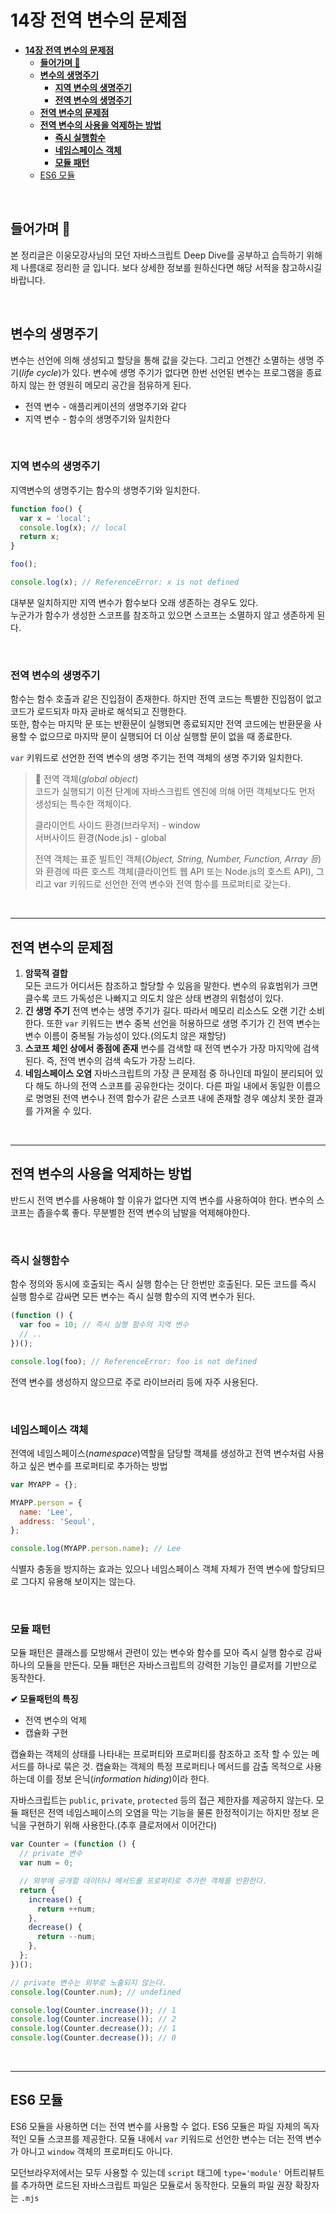 # **14장 전역 변수의 문제점**

- [**14장 전역 변수의 문제점**](#14장-전역-변수의-문제점)
  - [**들어가며 🎈**](#들어가며-)
  - [**변수의 생명주기**](#변수의-생명주기)
    - [**지역 변수의 생명주기**](#지역-변수의-생명주기)
    - [**전역 변수의 생명주기**](#전역-변수의-생명주기)
  - [**전역 변수의 문제점**](#전역-변수의-문제점)
  - [**전역 변수의 사용을 억제하는 방법**](#전역-변수의-사용을-억제하는-방법)
    - [**즉시 실행함수**](#즉시-실행함수)
    - [**네임스페이스 객체**](#네임스페이스-객체)
    - [**모듈 패턴**](#모듈-패턴)
  - [ES6 모듈](#es6-모듈)


<br>

## **들어가며 🎈**

본 정리글은 이웅모강사님의 모던 자바스크립트 Deep Dive를 공부하고 습득하기 위해 제 나름대로 정리한 글 입니다. 보다 상세한 정보를 원하신다면 해당 서적을 참고하시길 바랍니다.

<br>

## **변수의 생명주기**

변수는 선언에 의해 생성되고 할당을 통해 값을 갖는다. 그리고 언젠간 소멸하는 생명 주기(_life cycle_)가 있다. 변수에 생명 주기가 없다면 한번 선언된 변수는 프로그램을 종료하지 않는 한 영원히 메모리 공간을 점유하게 된다.

- 전역 변수 - 애플리케이션의 생명주기와 같다
- 지역 변수 - 함수의 생명주기와 일치한다

<br>

### **지역 변수의 생명주기**

지역변수의 생명주기는 함수의 생명주기와 일치한다.

```javascript
function foo() {
  var x = 'local';
  console.log(x); // local
  return x;
}

foo();

console.log(x); // ReferenceError: x is not defined
```

대부분 일치하지만 지역 변수가 함수보다 오래 생존하는 경우도 있다.  
누군가가 함수가 생성한 스코프를 참조하고 있으면 스코프는 소멸하지 않고 생존하게 된다.

<br>

### **전역 변수의 생명주기**

함수는 함수 호출과 같은 진입점이 존재한다. 하지만 전역 코드는 특별한 진입점이 없고 코드가 로드되자 마자 곧바로 해석되고 진행한다.  
또한, 함수는 마지막 문 또는 반환문이 실행되면 종료되지만 전역 코드에는 반환문을 사용할 수 없으므로 마지막 문이 실행되어 더 이상 실행할 문이 없을 때 종료한다.

`var` 키워드로 선언한 전역 변수의 생명 주기는 전역 객체의 생명 주기와 일치한다.

> 📄 전역 객체(_global object_)  
> 코드가 실행되기 이전 단계에 자바스크립트 엔진에 의해 어떤 객체보다도 먼저 생성되는 특수한 객체이다.
>
> 클라이언트 사이드 환경(브라우저) - window  
> 서버사이드 환경(Node.js) - global
>
> 전역 객체는 표준 빌트인 객체(_Object, String, Number, Function, Array 등_)와 환경에 따른 호스트 객체(클라이언트 웹 API 또는 Node.js의 호스트 API), 그리고 var 키워드로 선언한 전역 변수와 전역 함수를 프로퍼티로 갖는다.

<br>

---

## **전역 변수의 문제점**

1. **암묵적 결합**  
   모든 코드가 어디서든 참조하고 할당할 수 있음을 말한다. 변수의 유효범위가 크면 클수록 코드 가독성은 나빠지고 의도치 않은 상태 변경의 위험성이 있다.
2. **긴 생명 주기**
   전역 변수는 생명 주기가 길다. 따라서 메모리 리소스도 오랜 기간 소비한다. 또한 `var` 키워드는 변수 중복 선언을 허용하므로 생명 주기가 긴 전역 변수는 변수 이름이 중복될 가능성이 있다.(의도치 않은 재할당)
3. **스코프 체인 상에서 종점에 존재**
   변수를 검색할 때 전역 변수가 가장 마지막에 검색된다. 즉, 전역 변수의 검색 속도가 가장 느리다.
4. **네임스페이스 오염**
   자바스크립트의 가장 큰 문제점 중 하나인데 파일이 분리되어 있다 해도 하나의 전역 스코프를 공유한다는 것이다. 다른 파일 내에서 동일한 이름으로 명명된 전역 변수나 전역 함수가 같은 스코프 내에 존재할 경우 예상치 못한 결과를 가져올 수 있다.

<br>

---

## **전역 변수의 사용을 억제하는 방법**

반드시 전역 변수를 사용해야 할 이유가 없다면 지역 변수를 사용하여야 한다. 변수의 스코프는 좁을수록 좋다. 무분별한 전역 변수의 남발을 억제해야한다.

<br>

### **즉시 실행함수**

함수 정의와 동시에 호출되는 즉시 실행 함수는 단 한번만 호출된다. 모든 코드를 즉시 실행 함수로 감싸면 모든 변수는 즉시 실행 함수의 지역 변수가 된다.

```javascript
(function () {
  var foo = 10; // 즉시 실행 함수의 지역 변수
  // ..
})();

console.log(foo); // ReferenceError: foo is not defined
```

전역 변수를 생성하지 않으므로 주로 라이브러리 등에 자주 사용된다.

<br>

### **네임스페이스 객체**

전역에 네임스페이스(_namespace_)역할을 담당할 객체를 생성하고 전역 변수처럼 사용하고 싶은 변수를 프로퍼티로 추가하는 방법

```javascript
var MYAPP = {};

MYAPP.person = {
  name: 'Lee',
  address: 'Seoul',
};

console.log(MYAPP.person.name); // Lee
```

식별자 충동을 방지하는 효과는 있으나 네임스페이스 객체 자체가 전역 변수에 할당되므로 그다지 유용해 보이지는 않는다.

<br>

### **모듈 패턴**

모듈 패턴은 클래스를 모방해서 관련이 있는 변수와 함수를 모아 즉시 실행 함수로 감싸 하나의 모듈을 만든다. 모듈 패턴은 자바스크립트의 강력한 기능인 클로저를 기반으로 동작한다.

**✔ 모듈패턴의 특징**

- 전역 변수의 억제
- 캡슐화 구현

캡슐화는 객체의 상태를 나타내는 프로퍼티와 프로퍼티를 참조하고 조작 할 수 있는 메서드를 하나로 묶은 것. 캡슐화는 객체의 특정 프로퍼티나 메서드를 감출 목적으로 사용하는데 이를 정보 은닉(_information hiding_)이라 한다.

자바스크립트는 `public`, `private`, `protected` 등의 접근 제한자를 제공하지 않는다. 모듈 패턴은 전역 네임스페이스의 오염을 막는 기능을 물론 한정적이기는 하지만 정보 은닉을 구현하기 위해 사용한다.(추후 클로저에서 이어간다)

```javascript
var Counter = (function () {
  // private 변수
  var num = 0;

  // 외부에 공개할 데이터나 메서드를 프로퍼티로 추가한 객체를 반환한다.
  return {
    increase() {
      return ++num;
    },
    decrease() {
      return --num;
    },
  };
})();

// private 변수는 외부로 노출되지 않는다.
console.log(Counter.num); // undefined

console.log(Counter.increase()); // 1
console.log(Counter.increase()); // 2
console.log(Counter.decrease()); // 1
console.log(Counter.decrease()); // 0
```

<br>

---

## ES6 모듈

ES6 모듈을 사용하면 더는 전역 변수를 사용할 수 없다. ES6 모듈은 파일 자체의 독자적인 모듈 스코프를 제공한다. 모듈 내에서 `var` 키워드로 선언한 변수는 더는 전역 변수가 아니고 `window` 객체의 프로퍼티도 아니다.

모던브라우저에서는 모두 사용할 수 있는데 `script` 태그에 `type='module'` 어트리뷰트를 추가하면 로드된 자바스크립트 파일은 모듈로서 동작한다. 모듈의 파일 권장 확장자는 `.mjs`
